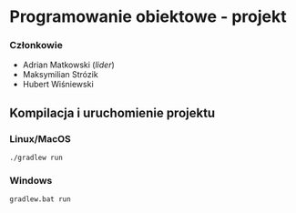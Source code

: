 # Programowanie obiektowe - projekt

### Członkowie
* Adrian Matkowski (*lider*)
* Maksymilian Strózik
* Hubert Wiśniewski

## Kompilacja i uruchomienie projektu

### Linux/MacOS
`./gradlew run`

### Windows
`gradlew.bat run`
